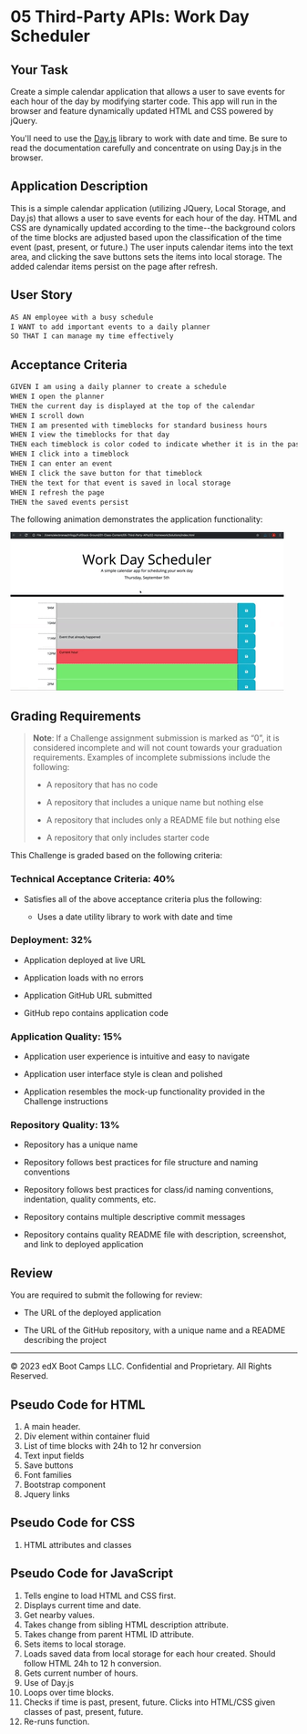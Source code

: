 # 05 Third-Party APIs: Work Day Scheduler

## Your Task

Create a simple calendar application that allows a user to save events for each hour of the day by modifying starter code. This app will run in the browser and feature dynamically updated HTML and CSS powered by jQuery.

You'll need to use the [Day.js](https://day.js.org/en/) library to work with date and time. Be sure to read the documentation carefully and concentrate on using Day.js in the browser.

## Application Description

This is a simple calendar application (utilizing JQuery, Local Storage, and Day.js) that allows a user to save events for each hour of the day. HTML and CSS are dynamically updated according to the time--the background colors of the time blocks are adjusted based upon the classification of the time event (past, present, or future.) The user inputs calendar items into the text area, and clicking the save buttons sets the items into local storage. The added calendar items persist on the page after refresh.

## User Story

```md
AS AN employee with a busy schedule
I WANT to add important events to a daily planner
SO THAT I can manage my time effectively
```

## Acceptance Criteria

```md
GIVEN I am using a daily planner to create a schedule
WHEN I open the planner
THEN the current day is displayed at the top of the calendar
WHEN I scroll down
THEN I am presented with timeblocks for standard business hours
WHEN I view the timeblocks for that day
THEN each timeblock is color coded to indicate whether it is in the past, present, or future
WHEN I click into a timeblock
THEN I can enter an event
WHEN I click the save button for that timeblock
THEN the text for that event is saved in local storage
WHEN I refresh the page
THEN the saved events persist
```

The following animation demonstrates the application functionality:

<!-- @TODO: create ticket to review/update image) -->
![A user clicks on slots on the color-coded calendar and edits the events.](./Assets/05-third-party-apis-homework-demo.gif)

## Grading Requirements

> **Note**: If a Challenge assignment submission is marked as “0”, it is considered incomplete and will not count towards your graduation requirements. Examples of incomplete submissions include the following:
>
> * A repository that has no code
>
> * A repository that includes a unique name but nothing else
>
> * A repository that includes only a README file but nothing else
>
> * A repository that only includes starter code

This Challenge is graded based on the following criteria:

### Technical Acceptance Criteria: 40%

* Satisfies all of the above acceptance criteria plus the following:

  * Uses a date utility library to work with date and time

### Deployment: 32%

* Application deployed at live URL

* Application loads with no errors

* Application GitHub URL submitted

* GitHub repo contains application code

### Application Quality: 15%

* Application user experience is intuitive and easy to navigate

* Application user interface style is clean and polished

* Application resembles the mock-up functionality provided in the Challenge instructions

### Repository Quality: 13%

* Repository has a unique name

* Repository follows best practices for file structure and naming conventions

* Repository follows best practices for class/id naming conventions, indentation, quality comments, etc.

* Repository contains multiple descriptive commit messages

* Repository contains quality README file with description, screenshot, and link to deployed application

## Review

You are required to submit the following for review:

* The URL of the deployed application

* The URL of the GitHub repository, with a unique name and a README describing the project

- - -
© 2023 edX Boot Camps LLC. Confidential and Proprietary. All Rights Reserved.


## Pseudo Code for HTML

1. A main header.
2. Div element within container fluid
3. List of time blocks with 24h to 12 hr conversion
4. Text input fields
5. Save buttons
6. Font families
7. Bootstrap component
8. Jquery links

## Pseudo Code for CSS

1. HTML attributes and classes

## Pseudo Code for JavaScript

1. Tells engine to load HTML and CSS first.
2. Displays current time and date.
3. Get nearby values.
4. Takes change from sibling HTML description attribute.
5. Takes change from parent HTML ID attribute.
6. Sets items to local storage.
7. Loads saved data from local storage for each hour created. Should follow HTML 24h to 12 h conversion.
8. Gets current number of hours.
9. Use of Day.js
10. Loops over time blocks.
11. Checks if time is past, present, future. Clicks into HTML/CSS given classes of past, present, future.
12. Re-runs function.